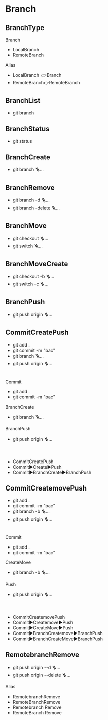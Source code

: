 # Branch
## BranchType
Branch
- LocalBranch
- RemoteBranch

Alias
- LocalBranch 👉Branch
- RemoteBranch👉RemoteBranch
## BranchList
- git branch
## BranchStatus
- git status


## BranchCreate
- git branch 🪜...
## BranchRemove
- git branch -d 🪜...
- git branch -delete 🪜...



## BranchMove
- git checkout 🪜...
- git switch 🪜...
## BranchMoveCreate
- git checkout -b 🪜...
- git switch -c 🪜...


## BranchPush
- git push origin 🪜...



## CommitCreatePush
- git add .
- git commit -m "bac"
- git branch 🪜...
- git push origin 🪜...

ㅤ  
Commit
- git add .
- git commit -m "bac"

BranchCreate
- git branch 🪜...

BranchPush
- git push origin 🪜...

ㅤ  
- CommitCreatePush
- Commit▶️Create▶️Push
- Commit▶️BranchCreate▶️BranchPush


## CommitCreatemovePush
- git add .
- git commit -m "bac"
- git branch -b 🪜...
- git push origin 🪜...

ㅤ  
Commit
- git add .
- git commit -m "bac"

CreateMove
- git branch -b 🪜...

Push
- git push origin 🪜...

ㅤ  
- CommitCreatemovePush
- Commit▶️Createmove▶️Push
- Commit▶️CreateMove▶️Push
- Commit▶️BranchCreatemove▶️BranchPush
- Commit▶️BranchCreateMove▶️BranchPush




## RemotebranchRemove
- git push origin --d 🪜...
- git push origin --delete 🪜...

Alias
- RemotebranchRemove
- RemoteBranchRemove
- Remotebranch Remove
- RemoteBranch Remove